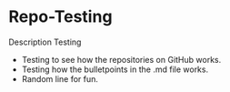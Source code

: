 # Repo-Testing
Description Testing
* Testing to see how the repositories on GitHub works.
* Testing how the bulletpoints in the .md file works.
* Random line for fun.
